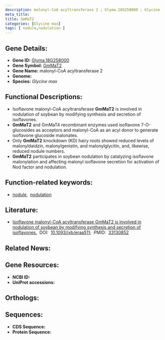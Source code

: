 ```yaml
---
description: malonyl-CoA acyltransferase 2 ; Glyma.18G258000 ; Glycine max
meta_title:
title: GmMaT2
categories: [Glycine max]
tags: [ nodule,nodulation ]
---
```


## Gene Details:
- **Gene ID:** [Glyma.18G258000]()
- **Gene Symbol:** <u>GmMaT2</u>
- **Gene Name:** malonyl-CoA acyltransferase 2
- **Genome:** []()
- **Species:** *Glycine max*

## Functional Descriptions:
   - Isoflavone malonyl-CoA acyltransferase **GmMaT2** is involved in nodulation of soybean by modifying synthesis and secretion of isoflavones.
   - **GmMaT2** and GmMaT4 recombinant enzymes used isoflavone 7-O-glucosides as acceptors and malonyl-CoA as an acyl donor to generate isoflavone glucoside malonates.
   - Only **GmMaT2** knockdown (KD) hairy roots showed reduced levels of malonyldaidzin, malonylgenistin, and malonylglycitin, and, likewise, reduced nodule numbers.
   - **GmMaT2** participates in soybean nodulation by catalyzing isoflavone malonylation and affecting malonyl isoflavone secretion for activation of Nod factor and nodulation.

## Function-related keywords:
   - [nodule](/tags/nodule/),&nbsp;&nbsp;[nodulation](/tags/nodulation/)

## Literature:
   - [Isoflavone malonyl-CoA acyltransferase GmMaT2 is involved in nodulation of soybean by modifying synthesis and secretion of isoflavones.](https://doi.org/10.1093/jxb/eraa511)&nbsp;&nbsp;DOI:&nbsp;&nbsp;[10.1093/jxb/eraa511](https://doi.org/10.1093/jxb/eraa511);&nbsp;&nbsp;PMID:&nbsp;&nbsp;[33130852](https://pubmed.ncbi.nlm.nih.gov/33130852/)

## Related News:

## Gene Resources:
- **NCBI ID:**  [](https://www.ncbi.nlm.nih.gov/gene/?term=)
- **UniProt accessions:**  [](https://www.uniprot.org/uniprotkb//entry)

## Orthologs:

## Sequences:
- **CDS Sequence:**
- **Protein Sequence:**
